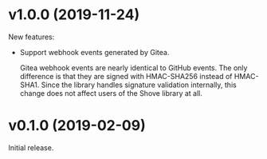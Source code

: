 # v1.0.0 (2019-11-24)

New features:

- Support webhook events generated by Gitea.

  Gitea webhook events are nearly identical to GitHub events. The only
  difference is that they are signed with HMAC-SHA256 instead of HMAC-SHA1.
  Since the library handles signature validation internally, this change does
  not affect users of the Shove library at all.

# v0.1.0 (2019-02-09)

Initial release.
